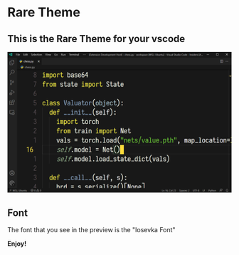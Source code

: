 # Rare Theme
## This is the Rare Theme for your vscode

![Alt text](images/preview.PNG "Title")

## Font

The font that you see in the preview is the "Iosevka Font"

**Enjoy!**
